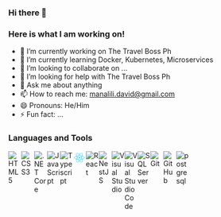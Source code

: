 ### Hi there 👋

### Here is what I am working on! 

- 🔭 I’m currently working on The Travel Boss Ph
- 🌱 I’m currently learning Docker, Kubernetes, Microservices
- 👯 I’m looking to collaborate on ...
- 🤔 I’m looking for help with The Travel Boss Ph
- 💬 Ask me about anything
- 📫 How to reach me: manalili.david@gmail.com  
- 😄 Pronouns: He/Him
- ⚡ Fun fact: ...

### Languages and Tools

<img align="left" alt="HTML5" width="26px" src="https://cdn.iconscout.com/icon/free/png-64/html5-40-1175193.png" />
<img align="left" alt="CSS3" width="26px" src="https://cdn.iconscout.com/icon/free/png-64/css-37-226088.png" />
<img align="left" alt=".NET Core" width="26px" src="https://upload.wikimedia.org/wikipedia/commons/thumb/e/ee/.NET_Core_Logo.svg/512px-.NET_Core_Logo.svg.png" />
<img align="left" alt="JavaScript" width="26px" src="https://cdn.iconscout.com/icon/free/png-64/javascript-2038874-1720087.png" />
<img align="left" alt="Typescript" width="26px" src="https://cdn.iconscout.com/icon/free/png-64/typescript-1-1175078.png" />
<img align="left" alt="React" width="26px" src="https://raw.githubusercontent.com/github/explore/80688e429a7d4ef2fca1e82350fe8e3517d3494d/topics/react/react.png" />
<img align="left" alt="React" width="26px" src="https://upload.wikimedia.org/wikipedia/commons/thumb/a/a7/React-icon.svg/1280px-React-icon.svg.png" />


<img align="left" alt="NestJS" width="26px" src="https://d33wubrfki0l68.cloudfront.net/e937e774cbbe23635999615ad5d7732decad182a/26072/logo-small.ede75a6b.svg" />
<img align="left" alt="Visual Studio" width="26px" src="https://cdn.iconscout.com/icon/free/png-64/visual-studio-569577.png" />
<img align="left" alt="Visual Studio Code" width="26px" src="https://cdn.iconscout.com/icon/free/png-64/visual-studio-code-1868941-1583105.png" />
<img align="left" alt="SQL Server" width="26px" src="https://cdn.iconscout.com/icon/free/png-64/sql-4-190807.png" />
<img align="left" alt="Git" width="26px" src="https://cdn.iconscout.com/icon/free/png-64/git-225996.png" />
<img align="left" alt="GitHub" width="26px" src="https://cdn.iconscout.com/icon/free/png-64/github-35-226093.png" />
<img align="left" alt="postgresql" width="26px" src="https://cdn.iconscout.com/icon/free/png-64/postgresql-226047.png" />






